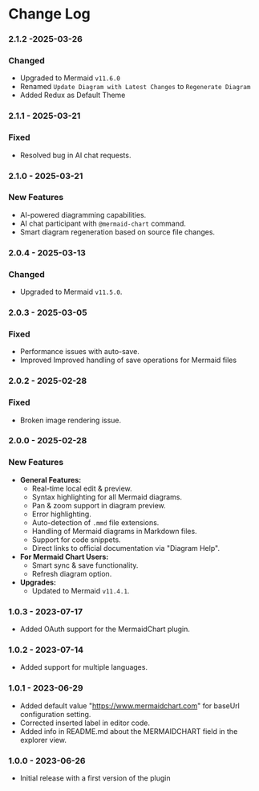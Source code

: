 # Change Log
### 2.1.2 -2025-03-26

### Changed 
- Upgraded to Mermaid `v11.6.0`
- Renamed `Update Diagram with Latest Changes` to `Regenerate Diagram`
- Added Redux as Default Theme


### 2.1.1 - 2025-03-21
### Fixed
- Resolved bug in AI chat requests.

### 2.1.0 - 2025-03-21
### New Features
- AI-powered diagramming capabilities.
- AI chat participant with `@mermaid-chart` command.
- Smart diagram regeneration based on source file changes.

### 2.0.4 - 2025-03-13
### Changed
- Upgraded to Mermaid `v11.5.0`.

### 2.0.3 - 2025-03-05
### Fixed
- Performance issues with auto-save.
- Improved Improved handling of save operations for Mermaid files

### 2.0.2 - 2025-02-28
### Fixed
- Broken image rendering issue.

### 2.0.0 - 2025-02-28
### New Features 
- **General Features:**
  - Real-time local edit & preview.
  - Syntax highlighting for all Mermaid diagrams.
  - Pan & zoom support in diagram preview.
  - Error highlighting.
  - Auto-detection of `.mmd` file extensions.
  - Handling of Mermaid diagrams in Markdown files.
  - Support for code snippets.
  - Direct links to official documentation via "Diagram Help".
- **For Mermaid Chart Users:**
  - Smart sync & save functionality.
  - Refresh diagram option.
- **Upgrades:**
  - Updated to Mermaid `v11.4.1`.


### 1.0.3 - 2023-07-17

- Added OAuth support for the MermaidChart plugin.

### 1.0.2 - 2023-07-14

- Added support for multiple languages.

### 1.0.1 - 2023-06-29

- Added default value "https://www.mermaidchart.com" for baseUrl configuration setting.
- Corrected inserted label in editor code.
- Added info in README.md about the MERMAIDCHART field in the explorer view.

### 1.0.0 - 2023-06-26

- Initial release with a first version of the plugin
